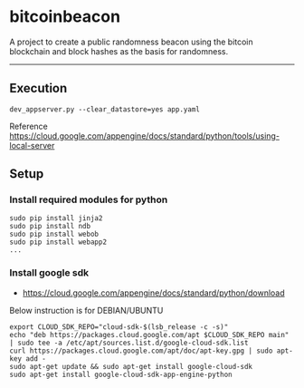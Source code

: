 bitcoinbeacon
=============
A project to create a public randomness beacon using the bitcoin blockchain and block hashes as the basis for randomness.

---

## Execution
```
dev_appserver.py --clear_datastore=yes app.yaml
```
Reference https://cloud.google.com/appengine/docs/standard/python/tools/using-local-server

## Setup
### Install required modules for python
```
sudo pip install jinja2
sudo pip install ndb
sudo pip install webob
sudo pip install webapp2
...
```

### Install google sdk 

- https://cloud.google.com/appengine/docs/standard/python/download

Below instruction is for DEBIAN/UBUNTU
```
export CLOUD_SDK_REPO="cloud-sdk-$(lsb_release -c -s)"
echo "deb https://packages.cloud.google.com/apt $CLOUD_SDK_REPO main" | sudo tee -a /etc/apt/sources.list.d/google-cloud-sdk.list
curl https://packages.cloud.google.com/apt/doc/apt-key.gpg | sudo apt-key add -
sudo apt-get update && sudo apt-get install google-cloud-sdk
sudo apt-get install google-cloud-sdk-app-engine-python
```


